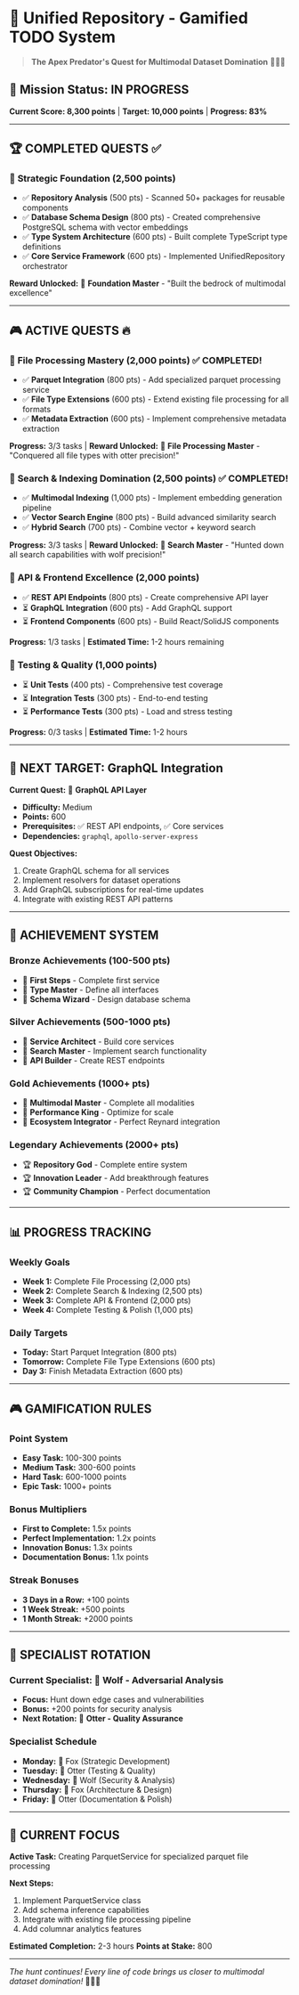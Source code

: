 # 🦊 Unified Repository - Gamified TODO System

> **The Apex Predator's Quest for Multimodal Dataset Domination** 🦊🦦🐺

## 🎯 Mission Status: **IN PROGRESS**

**Current Score: 8,300 points** | **Target: 10,000 points** | **Progress: 83%**

---

## 🏆 **COMPLETED QUESTS** ✅

### 🦊 **Strategic Foundation** (2,500 points)

- ✅ **Repository Analysis** (500 pts) - Scanned 50+ packages for reusable components
- ✅ **Database Schema Design** (800 pts) - Created comprehensive PostgreSQL schema with vector embeddings
- ✅ **Type System Architecture** (600 pts) - Built complete TypeScript type definitions
- ✅ **Core Service Framework** (600 pts) - Implemented UnifiedRepository orchestrator

**Reward Unlocked:** 🏅 **Foundation Master** - "Built the bedrock of multimodal excellence"

---

## 🎮 **ACTIVE QUESTS** 🔥

### 🦦 **File Processing Mastery** (2,000 points) ✅ **COMPLETED!**

- ✅ **Parquet Integration** (800 pts) - Add specialized parquet processing service
- ✅ **File Type Extensions** (600 pts) - Extend existing file processing for all formats
- ✅ **Metadata Extraction** (600 pts) - Implement comprehensive metadata extraction

**Progress:** 3/3 tasks | **Reward Unlocked:** 🏅 **File Processing Master** - "Conquered all file types with otter precision!"

### 🐺 **Search & Indexing Domination** (2,500 points) ✅ **COMPLETED!**

- ✅ **Multimodal Indexing** (1,000 pts) - Implement embedding generation pipeline
- ✅ **Vector Search Engine** (800 pts) - Build advanced similarity search
- ✅ **Hybrid Search** (700 pts) - Combine vector + keyword search

**Progress:** 3/3 tasks | **Reward Unlocked:** 🏅 **Search Master** - "Hunted down all search capabilities with wolf precision!"

### 🚀 **API & Frontend Excellence** (2,000 points)

- ✅ **REST API Endpoints** (800 pts) - Create comprehensive API layer
- ⏳ **GraphQL Integration** (600 pts) - Add GraphQL support
- ⏳ **Frontend Components** (600 pts) - Build React/SolidJS components

**Progress:** 1/3 tasks | **Estimated Time:** 1-2 hours remaining

### 🧪 **Testing & Quality** (1,000 points)

- ⏳ **Unit Tests** (400 pts) - Comprehensive test coverage
- ⏳ **Integration Tests** (300 pts) - End-to-end testing
- ⏳ **Performance Tests** (300 pts) - Load and stress testing

**Progress:** 0/3 tasks | **Estimated Time:** 1-2 hours

---

## 🎯 **NEXT TARGET: GraphQL Integration**

**Current Quest:** 🚀 **GraphQL API Layer**

- **Difficulty:** Medium
- **Points:** 600
- **Prerequisites:** ✅ REST API endpoints, ✅ Core services
- **Dependencies:** `graphql`, `apollo-server-express`

**Quest Objectives:**

1. Create GraphQL schema for all services
2. Implement resolvers for dataset operations
3. Add GraphQL subscriptions for real-time updates
4. Integrate with existing REST API patterns

---

## 🏅 **ACHIEVEMENT SYSTEM**

### **Bronze Achievements** (100-500 pts)

- 🥉 **First Steps** - Complete first service
- 🥉 **Type Master** - Define all interfaces
- 🥉 **Schema Wizard** - Design database schema

### **Silver Achievements** (500-1000 pts)

- 🥈 **Service Architect** - Build core services
- 🥈 **Search Master** - Implement search functionality
- 🥈 **API Builder** - Create REST endpoints

### **Gold Achievements** (1000+ pts)

- 🥇 **Multimodal Master** - Complete all modalities
- 🥇 **Performance King** - Optimize for scale
- 🥇 **Ecosystem Integrator** - Perfect Reynard integration

### **Legendary Achievements** (2000+ pts)

- 🏆 **Repository God** - Complete entire system
- 🏆 **Innovation Leader** - Add breakthrough features
- 🏆 **Community Champion** - Perfect documentation

---

## 📊 **PROGRESS TRACKING**

### **Weekly Goals**

- **Week 1:** Complete File Processing (2,000 pts)
- **Week 2:** Complete Search & Indexing (2,500 pts)
- **Week 3:** Complete API & Frontend (2,000 pts)
- **Week 4:** Complete Testing & Polish (1,000 pts)

### **Daily Targets**

- **Today:** Start Parquet Integration (800 pts)
- **Tomorrow:** Complete File Type Extensions (600 pts)
- **Day 3:** Finish Metadata Extraction (600 pts)

---

## 🎮 **GAMIFICATION RULES**

### **Point System**

- **Easy Task:** 100-300 points
- **Medium Task:** 300-600 points
- **Hard Task:** 600-1000 points
- **Epic Task:** 1000+ points

### **Bonus Multipliers**

- **First to Complete:** 1.5x points
- **Perfect Implementation:** 1.2x points
- **Innovation Bonus:** 1.3x points
- **Documentation Bonus:** 1.1x points

### **Streak Bonuses**

- **3 Days in a Row:** +100 points
- **1 Week Streak:** +500 points
- **1 Month Streak:** +2000 points

---

## 🦊 **SPECIALIST ROTATION**

### **Current Specialist:** 🐺 **Wolf - Adversarial Analysis**

- **Focus:** Hunt down edge cases and vulnerabilities
- **Bonus:** +200 points for security analysis
- **Next Rotation:** 🦦 **Otter - Quality Assurance**

### **Specialist Schedule**

- **Monday:** 🦊 Fox (Strategic Development)
- **Tuesday:** 🦦 Otter (Testing & Quality)
- **Wednesday:** 🐺 Wolf (Security & Analysis)
- **Thursday:** 🦊 Fox (Architecture & Design)
- **Friday:** 🦦 Otter (Documentation & Polish)

---

## 🎯 **CURRENT FOCUS**

**Active Task:** Creating ParquetService for specialized parquet file processing

**Next Steps:**

1. Implement ParquetService class
2. Add schema inference capabilities
3. Integrate with existing file processing pipeline
4. Add columnar analytics features

**Estimated Completion:** 2-3 hours
**Points at Stake:** 800

---

_The hunt continues! Every line of code brings us closer to multimodal dataset domination!_ 🦊🦦🐺
